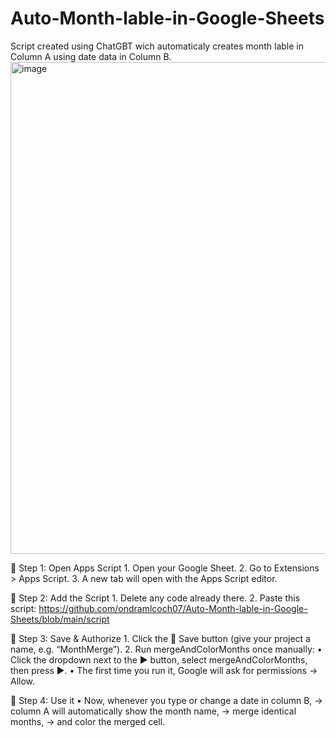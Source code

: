 # Auto-Month-lable-in-Google-Sheets
Script created using ChatGBT wich automaticaly creates month lable in Column A using date data in Column B. 
<img width="804" height="787" alt="image" src="https://github.com/user-attachments/assets/af078609-501d-4e28-b5e5-b838a10949a6" />


🔹 Step 1: Open Apps Script
	1.	Open your Google Sheet.
	2.	Go to Extensions > Apps Script.
	3.	A new tab will open with the Apps Script editor.

🔹 Step 2: Add the Script
	1.	Delete any code already there.
	2.	Paste this script:
 https://github.com/ondramlcoch07/Auto-Month-lable-in-Google-Sheets/blob/main/script

 🔹 Step 3: Save & Authorize
	1.	Click the 💾 Save button (give your project a name, e.g. “MonthMerge”).
	2.	Run mergeAndColorMonths once manually:
	•	Click the dropdown next to the ▶️ button, select mergeAndColorMonths, then press ▶️.
	•	The first time you run it, Google will ask for permissions → Allow.

🔹 Step 4: Use it
	•	Now, whenever you type or change a date in column B,
→ column A will automatically show the month name,
→ merge identical months,
→ and color the merged cell.

